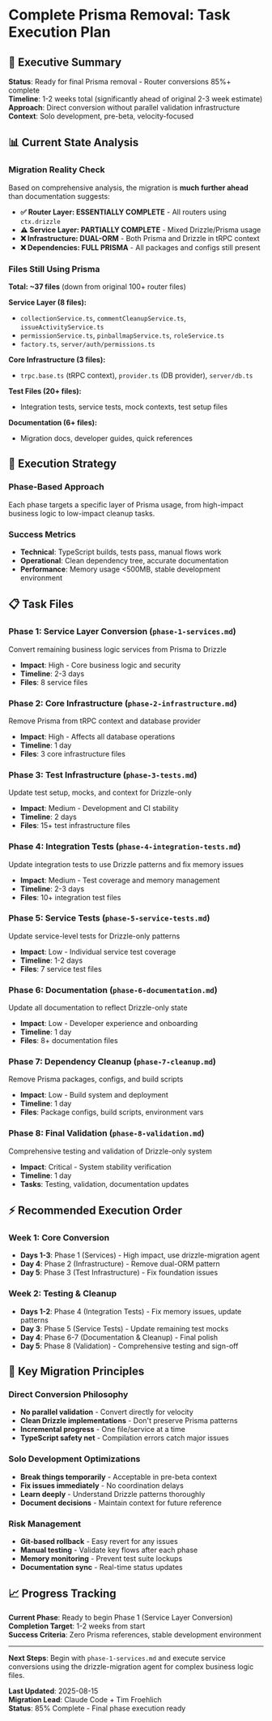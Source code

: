 # Complete Prisma Removal: Task Execution Plan

## 🎯 Executive Summary

**Status**: Ready for final Prisma removal - Router conversions 85%+ complete  
**Timeline**: 1-2 weeks total (significantly ahead of original 2-3 week estimate)  
**Approach**: Direct conversion without parallel validation infrastructure  
**Context**: Solo development, pre-beta, velocity-focused  

## 📊 Current State Analysis

### **Migration Reality Check**
Based on comprehensive analysis, the migration is **much further ahead** than documentation suggests:

- **✅ Router Layer: ESSENTIALLY COMPLETE** - All routers using `ctx.drizzle`
- **⚠️ Service Layer: PARTIALLY COMPLETE** - Mixed Drizzle/Prisma usage
- **❌ Infrastructure: DUAL-ORM** - Both Prisma and Drizzle in tRPC context
- **❌ Dependencies: FULL PRISMA** - All packages and configs still present

### **Files Still Using Prisma**
**Total: ~37 files** (down from original 100+ router files)

**Service Layer (8 files):**
- `collectionService.ts`, `commentCleanupService.ts`, `issueActivityService.ts`
- `permissionService.ts`, `pinballmapService.ts`, `roleService.ts`
- `factory.ts`, `server/auth/permissions.ts`

**Core Infrastructure (3 files):**
- `trpc.base.ts` (tRPC context), `provider.ts` (DB provider), `server/db.ts`

**Test Files (20+ files):**
- Integration tests, service tests, mock contexts, test setup files

**Documentation (6+ files):**
- Migration docs, developer guides, quick references

## 🚀 Execution Strategy

### **Phase-Based Approach**
Each phase targets a specific layer of Prisma usage, from high-impact business logic to low-impact cleanup tasks.

### **Success Metrics**
- **Technical**: TypeScript builds, tests pass, manual flows work
- **Operational**: Clean dependency tree, accurate documentation
- **Performance**: Memory usage <500MB, stable development environment

## 📋 Task Files

### **Phase 1: Service Layer Conversion** (`phase-1-services.md`)
Convert remaining business logic services from Prisma to Drizzle
- **Impact**: High - Core business logic and security
- **Timeline**: 2-3 days
- **Files**: 8 service files

### **Phase 2: Core Infrastructure** (`phase-2-infrastructure.md`) 
Remove Prisma from tRPC context and database provider
- **Impact**: High - Affects all database operations
- **Timeline**: 1 day
- **Files**: 3 core infrastructure files

### **Phase 3: Test Infrastructure** (`phase-3-tests.md`)
Update test setup, mocks, and context for Drizzle-only
- **Impact**: Medium - Development and CI stability
- **Timeline**: 2 days  
- **Files**: 15+ test infrastructure files

### **Phase 4: Integration Tests** (`phase-4-integration-tests.md`)
Update integration tests to use Drizzle patterns and fix memory issues
- **Impact**: Medium - Test coverage and memory management
- **Timeline**: 2-3 days
- **Files**: 10+ integration test files

### **Phase 5: Service Tests** (`phase-5-service-tests.md`)
Update service-level tests for Drizzle-only patterns
- **Impact**: Low - Individual service test coverage
- **Timeline**: 1-2 days
- **Files**: 7 service test files

### **Phase 6: Documentation** (`phase-6-documentation.md`)
Update all documentation to reflect Drizzle-only state
- **Impact**: Low - Developer experience and onboarding
- **Timeline**: 1 day
- **Files**: 8+ documentation files

### **Phase 7: Dependency Cleanup** (`phase-7-cleanup.md`)
Remove Prisma packages, configs, and build scripts
- **Impact**: Low - Build system and deployment
- **Timeline**: 1 day
- **Files**: Package configs, build scripts, environment vars

### **Phase 8: Final Validation** (`phase-8-validation.md`)
Comprehensive testing and validation of Drizzle-only system
- **Impact**: Critical - System stability verification  
- **Timeline**: 1 day
- **Tasks**: Testing, validation, documentation updates

## ⚡ Recommended Execution Order

### **Week 1: Core Conversion**
- **Days 1-3**: Phase 1 (Services) - High impact, use drizzle-migration agent
- **Day 4**: Phase 2 (Infrastructure) - Remove dual-ORM pattern
- **Day 5**: Phase 3 (Test Infrastructure) - Fix foundation issues

### **Week 2: Testing & Cleanup**
- **Days 1-2**: Phase 4 (Integration Tests) - Fix memory issues, update patterns
- **Day 3**: Phase 5 (Service Tests) - Update remaining test mocks
- **Day 4**: Phase 6-7 (Documentation & Cleanup) - Final polish
- **Day 5**: Phase 8 (Validation) - Comprehensive testing and sign-off

## 🎯 Key Migration Principles

### **Direct Conversion Philosophy**
- **No parallel validation** - Convert directly for velocity
- **Clean Drizzle implementations** - Don't preserve Prisma patterns
- **Incremental progress** - One file/service at a time
- **TypeScript safety net** - Compilation errors catch major issues

### **Solo Development Optimizations**
- **Break things temporarily** - Acceptable in pre-beta context
- **Fix issues immediately** - No coordination delays
- **Learn deeply** - Understand Drizzle patterns thoroughly
- **Document decisions** - Maintain context for future reference

### **Risk Management**
- **Git-based rollback** - Easy revert for any issues
- **Manual testing** - Validate key flows after each phase
- **Memory monitoring** - Prevent test suite lockups
- **Documentation sync** - Real-time status updates

## 📈 Progress Tracking

**Current Phase**: Ready to begin Phase 1 (Service Layer Conversion)  
**Completion Target**: 1-2 weeks from start  
**Success Criteria**: Zero Prisma references, stable development environment  

---

**Next Steps**: Begin with `phase-1-services.md` and execute service conversions using the drizzle-migration agent for complex business logic files.

**Last Updated**: 2025-08-15  
**Migration Lead**: Claude Code + Tim Froehlich  
**Status**: 85% Complete - Final phase execution ready